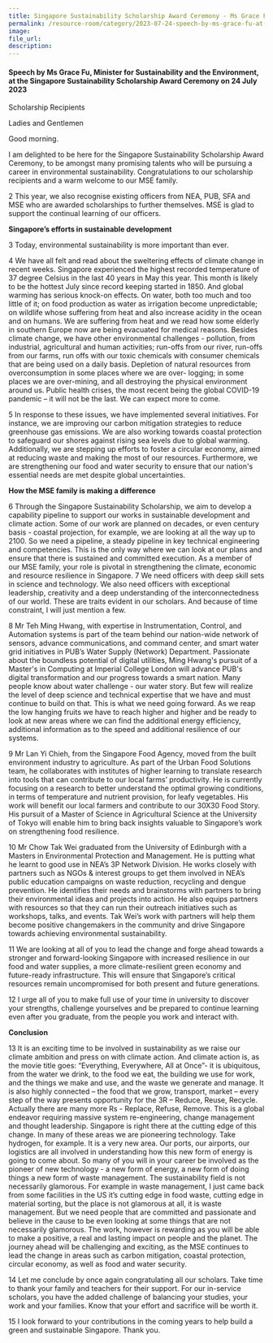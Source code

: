 ```yaml
---  
title: Singapore Sustainability Scholarship Award Ceremony - Ms Grace Fu
permalink: /resource-room/category/2023-07-24-speech-by-ms-grace-fu-at-the-singapore-sustainability-scholarship-award-ceremony
image:  
file_url:  
description:  
---
```

#### Speech by Ms Grace Fu, Minister for Sustainability and the Environment, at the Singapore Sustainability Scholarship Award Ceremony on 24 July 2023

Scholarship Recipients

Ladies and Gentlemen

Good morning.

I am delighted to be here for the Singapore Sustainability Scholarship Award Ceremony, to be amongst many promising talents who will be pursuing a career in environmental sustainability. Congratulations to our scholarship recipients and a warm welcome to our MSE family. 

2	This year, we also recognise existing officers from NEA, PUB, SFA and MSE who are awarded scholarships to further themselves. MSE is glad to support the continual learning of our officers. 

**Singapore’s efforts in sustainable development**

3	 Today, environmental sustainability is more important than ever.

4	We have all felt and read about the sweltering effects of climate change in recent weeks. Singapore experienced the highest recorded temperature of 37 degree Celsius in the last 40 years in May this year. This month is likely to be the hottest July since record keeping started in 1850. And global warming has serious knock-on effects. On water, both too much and too little of it; on food production as water as irrigation become unpredictable; on wildlife whose suffering from heat and also increase acidity in the ocean and on humans. We are suffering from heat and we read how some elderly in southern Europe now are being evacuated for medical reasons. Besides climate change, we have other environmental challenges - pollution, from industrial, agricultural and human activities; run-offs from our river, run-offs from our farms, run offs with our toxic chemicals with consumer chemicals that are being used on a daily basis. Depletion of natural resources from overconsumption in some places where we are over- logging; in some places we are over-mining, and all destroying the physical environment around us. Public health crises, the most recent being the global COVID-19 pandemic – it will not be the last. We can expect more to come. 

5	In response to these issues, we have implemented several initiatives. For instance, we are improving our carbon mitigation strategies to reduce greenhouse gas emissions. We are also working towards coastal protection to safeguard our shores against rising sea levels due to global warming. Additionally, we are stepping up efforts to foster a circular economy, aimed at reducing waste and making the most of our resources. Furthermore, we are strengthening our food and water security to ensure that our nation's essential needs are met despite global uncertainties.

**How the MSE family is making a difference**

6	 Through the Singapore Sustainability Scholarship, we aim to develop a capability pipeline to support our works in sustainable development and climate action. Some of our work are planned on decades, or even century basis - coastal projection, for example, we are looking at all the way up to 2100. So we need a pipeline, a steady pipeline in key technical engineering and competencies. This is the only way where we can look at our plans and ensure that there is sustained and committed execution. As a member of our MSE family, your role is pivotal in strengthening the climate, economic and resource resilience in Singapore. 
7	We need officers with deep skill sets in science and technology. We also need officers with exceptional leadership, creativity and a deep understanding of the interconnectedness of our world.   These are traits evident in our scholars. And because of time constraint, I will just mention a few.  
 
8	Mr Teh Ming Hwang, with expertise in Instrumentation, Control, and Automation systems is part of the team behind our nation-wide network of sensors, advance communications, and command center, and smart water grid initiatives in PUB’s Water Supply (Network) Department. Passionate about the boundless potential of digital utilities, Ming Hwang's pursuit of a Master's in Computing at Imperial College London will advance PUB's digital transformation and our progress towards a smart nation. Many people know about water challenge - our water story. But few will realize the level of deep science and technical expertise that we have and must continue to build on that. This is what we need going forward. As we reap the low hanging fruits we have to reach higher and higher and be ready to look at new areas where we can find the additional energy efficiency, additional information as to the speed and additional resilience of our systems.

9	Mr Lan Yi Chieh, from the Singapore Food Agency, moved from the built environment industry to agriculture. As part of the Urban Food Solutions team, he collaborates with institutes of higher learning to translate research into tools that can contribute to our local farms’ productivity. He is currently focusing on a research to better understand the optimal growing conditions, in terms of temperature and nutrient provision, for leafy vegetables. His work will benefit our local farmers and contribute to our 30X30 Food Story. His pursuit of a Master of Science in Agricultural Science at the University of Tokyo will enable him to bring back insights valuable to Singapore’s work on strengthening food resilience.  

10	Mr Chow Tak Wei graduated from the University of Edinburgh with a Masters in Environmental Protection and Management. He is putting what he learnt to good use in NEA’s 3P Network Division. He works closely with partners such as NGOs & interest groups to get them involved in NEA’s public education campaigns on waste reduction, recycling and dengue prevention. He identifies their needs and brainstorms with partners to bring their environmental ideas and projects into action. He also equips partners with resources so that they can run their outreach initiatives such as workshops, talks, and events. Tak Wei’s work with partners will help them become positive changemakers in the community and drive Singapore towards achieving environmental sustainability.  

11 	 We are looking at all of you to lead the change and forge ahead towards a stronger and forward-looking Singapore with increased resilience in our food and water supplies, a more climate-resilient green economy and future-ready infrastructure. This will ensure that Singapore’s critical resources remain uncompromised for both present and future generations.

12	I urge all of you to make full use of your time in university to discover your strengths, challenge yourselves and be prepared to continue learning even after you graduate, from the people you work and interact with.

**Conclusion**

13	It is an exciting time to be involved in sustainability as we raise our climate ambition and press on with climate action. And climate action is, as the movie title goes: “Everything, Everywhere, All at Once”- it is ubiquitous, from the water we drink, to the food we eat, the building we use for work, and the things we make and use, and the waste we generate and manage.  It is also highly connected – the food that we grow, transport, market – every step of the way presents opportunity for the 3R – Reduce, Reuse, Recycle. Actually there are many more Rs - Replace, Refuse, Remove. This is a global endeavor requiring massive system re-engineering, change management and thought leadership. Singapore is right there at the cutting edge of this change. In many of these areas we are pioneering technology. Take hydrogen, for example. It is a very new area. Our ports, our airports, our logistics are all involved in understanding how this new form of energy is going to come about. So many of you will in your career be involved as the pioneer of new technology - a new form of energy, a new form of doing things a new form of waste management. The sustainability field is not necessarily glamorous. For example in waste management, I just came back from some facilities in the US it’s cutting edge in food waste, cutting edge in material sorting, but the place is not glamorous at all, it is waste management. But we need people that are committed and passionate and believe in the cause to be even looking at some things that are not necessarily glamorous. The work, however is rewarding as you will be able to make a positive, a real and lasting impact on people and the planet. The journey ahead will be challenging and exciting, as the MSE continues to lead the change in areas such as carbon mitigation, coastal protection, circular economy, as well as food and water security.

14	Let me conclude by once again congratulating all our scholars. Take time to thank your family and teachers for their support. For our in-service scholars, you have the added challenge of balancing your studies, your work and your families.  Know that your effort and sacrifice will be worth it.

15	I look forward to your contributions in the coming years to help build a green and sustainable Singapore. Thank you.

